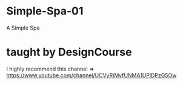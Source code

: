 # Simple-Spa-01 <br/>
A Simple Spa <br/>
# taught by DesignCourse <br/>
I highly recommend this channel => https://www.youtube.com/channel/UCVyRiMvfUNMA1UPlDPzG5Ow
